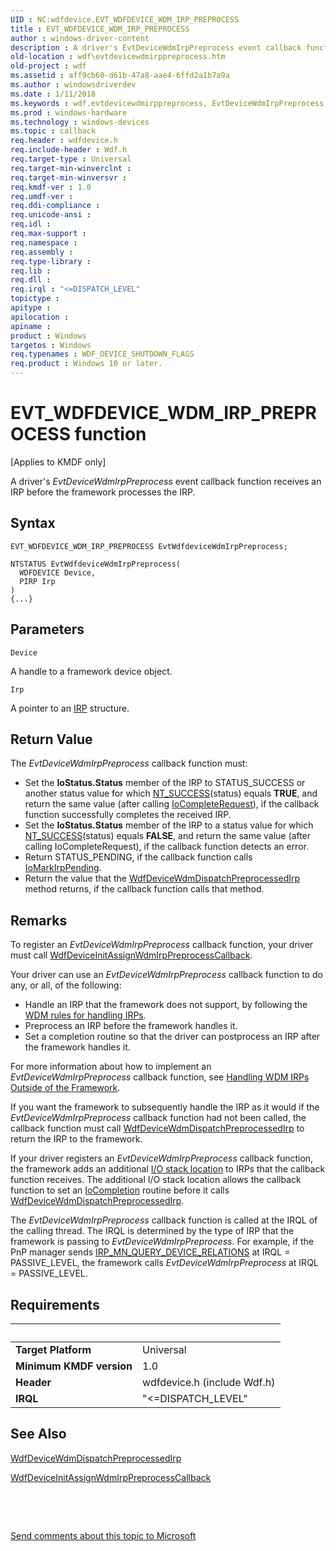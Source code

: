 ```yaml
---
UID : NC:wdfdevice.EVT_WDFDEVICE_WDM_IRP_PREPROCESS
title : EVT_WDFDEVICE_WDM_IRP_PREPROCESS
author : windows-driver-content
description : A driver's EvtDeviceWdmIrpPreprocess event callback function receives an IRP before the framework processes the IRP.
old-location : wdf\evtdevicewdmirppreprocess.htm
old-project : wdf
ms.assetid : aff9cb60-d61b-47a8-aae4-6ffd2a1b7a9a
ms.author : windowsdriverdev
ms.date : 1/11/2018
ms.keywords : wdf.evtdevicewdmirppreprocess, EvtDeviceWdmIrpPreprocess callback function, EvtDeviceWdmIrpPreprocess, EVT_WDFDEVICE_WDM_IRP_PREPROCESS, EVT_WDFDEVICE_WDM_IRP_PREPROCESS, wdfdevice/EvtDeviceWdmIrpPreprocess, DFDeviceObjectGeneralRef_7329adf6-5814-40cb-ac9b-a7fb67b5f05c.xml, kmdf.evtdevicewdmirppreprocess
ms.prod : windows-hardware
ms.technology : windows-devices
ms.topic : callback
req.header : wdfdevice.h
req.include-header : Wdf.h
req.target-type : Universal
req.target-min-winverclnt : 
req.target-min-winversvr : 
req.kmdf-ver : 1.0
req.umdf-ver : 
req.ddi-compliance : 
req.unicode-ansi : 
req.idl : 
req.max-support : 
req.namespace : 
req.assembly : 
req.type-library : 
req.lib : 
req.dll : 
req.irql : "<=DISPATCH_LEVEL"
topictype : 
apitype : 
apilocation : 
apiname : 
product : Windows
targetos : Windows
req.typenames : WDF_DEVICE_SHUTDOWN_FLAGS
req.product : Windows 10 or later.
---
```



# EVT_WDFDEVICE_WDM_IRP_PREPROCESS function
<p class="CCE_Message">[Applies to KMDF only]

A driver's <i>EvtDeviceWdmIrpPreprocess</i> event callback function receives an IRP before the framework processes the IRP.

## Syntax

```
EVT_WDFDEVICE_WDM_IRP_PREPROCESS EvtWdfdeviceWdmIrpPreprocess;

NTSTATUS EvtWdfdeviceWdmIrpPreprocess(
  WDFDEVICE Device,
  PIRP Irp
)
{...}
```

## Parameters

`Device`

A handle to a framework device object.

`Irp`

A pointer to an <a href="..\wdm\ns-wdm-_irp.md">IRP</a> structure.


## Return Value

The <i>EvtDeviceWdmIrpPreprocess</i> callback function must:


<ul>
<li>Set the <b>IoStatus.Status</b> member of the IRP to STATUS_SUCCESS or another status value for which <a href="https://msdn.microsoft.com/fe823930-e3ff-4c95-a640-bb6470c95d1d">NT_SUCCESS</a>(status) equals <b>TRUE</b>, and return the same value (after calling <a href="..\wdm\nf-wdm-iocompleterequest.md">IoCompleteRequest</a>), if the callback function successfully completes the received IRP.</li>
<li>Set the <b>IoStatus.Status</b> member of the IRP to a status value for which <a href="https://msdn.microsoft.com/fe823930-e3ff-4c95-a640-bb6470c95d1d">NT_SUCCESS</a>(status) equals <b>FALSE</b>, and return the same value (after calling IoCompleteRequest), if the callback function detects an error. </li>
<li>Return STATUS_PENDING, if the callback function calls <a href="..\wdm\nf-wdm-iomarkirppending.md">IoMarkIrpPending</a>. 
</li>
<li>Return the value that the <a href="..\wdfdevice\nf-wdfdevice-wdfdevicewdmdispatchpreprocessedirp.md">WdfDeviceWdmDispatchPreprocessedIrp</a> method returns, if the callback function calls that method. 
</li>
</ul>

## Remarks

To register an <i>EvtDeviceWdmIrpPreprocess</i> callback function, your driver must call <a href="..\wdfdevice\nf-wdfdevice-wdfdeviceinitassignwdmirppreprocesscallback.md">WdfDeviceInitAssignWdmIrpPreprocessCallback</a>. 

Your driver can use an <i>EvtDeviceWdmIrpPreprocess</i> callback function to do any, or all, of the following:
<ul>
<li>
 Handle an IRP that the framework does not support, by following the <a href="https://msdn.microsoft.com/5fb6d2b9-17ee-4e76-95e9-dd5a7d1e79de">WDM rules for handling IRPs</a>. 

</li>
<li>
 Preprocess an IRP before the framework handles it. 

</li>
<li>
 Set a completion routine so that the driver can postprocess an IRP after the framework handles it. 

</li>
</ul>For more information about how to implement an <i>EvtDeviceWdmIrpPreprocess</i> callback function, see <a href="https://msdn.microsoft.com/43e1df0c-c0d1-4d41-87de-9f8f5831fb19">Handling WDM IRPs Outside of the Framework</a>.

If you want the framework to subsequently handle the IRP as it would if the <i>EvtDeviceWdmIrpPreprocess</i> callback function had not been called, the callback function must call <a href="..\wdfdevice\nf-wdfdevice-wdfdevicewdmdispatchpreprocessedirp.md">WdfDeviceWdmDispatchPreprocessedIrp</a> to return the IRP to the framework.

If your driver registers an <i>EvtDeviceWdmIrpPreprocess</i> callback function, the framework adds an additional <a href="https://msdn.microsoft.com/62c8ee00-c7cb-4aa1-90ab-b8bedbd818ee">I/O stack location</a> to IRPs that the callback function receives. The additional I/O stack location allows the callback function to set an <a href="..\wdm\nc-wdm-io_completion_routine.md">IoCompletion</a> routine before it calls <a href="..\wdfdevice\nf-wdfdevice-wdfdevicewdmdispatchpreprocessedirp.md">WdfDeviceWdmDispatchPreprocessedIrp</a>.

The <i>EvtDeviceWdmIrpPreprocess</i> callback function is called at the IRQL of the calling thread. The IRQL is determined by the type of IRP that the framework is passing to <i>EvtDeviceWdmIrpPreprocess</i>. For example, if the PnP manager sends <a href="https://msdn.microsoft.com/library/windows/hardware/ff551670">IRP_MN_QUERY_DEVICE_RELATIONS</a> at IRQL = PASSIVE_LEVEL, the framework calls <i>EvtDeviceWdmIrpPreprocess</i> at IRQL = PASSIVE_LEVEL.

## Requirements
| &nbsp; | &nbsp; |
| ---- |:---- |
| **Target Platform** | Universal |
| **Minimum KMDF version** | 1.0 |
| **Header** | wdfdevice.h (include Wdf.h) |
| **IRQL** | "<=DISPATCH_LEVEL" |

## See Also

<a href="..\wdfdevice\nf-wdfdevice-wdfdevicewdmdispatchpreprocessedirp.md">WdfDeviceWdmDispatchPreprocessedIrp</a>

<a href="..\wdfdevice\nf-wdfdevice-wdfdeviceinitassignwdmirppreprocesscallback.md">WdfDeviceInitAssignWdmIrpPreprocessCallback</a>

 

 

<a href="mailto:wsddocfb@microsoft.com?subject=Documentation%20feedback [wdf\wdf]:%20EVT_WDFDEVICE_WDM_IRP_PREPROCESS callback function%20 RELEASE:%20(1/11/2018)&amp;body=%0A%0APRIVACY STATEMENT%0A%0AWe use your feedback to improve the documentation. We don't use your email address for any other purpose, and we'll remove your email address from our system after the issue that you're reporting is fixed. While we're working to fix this issue, we might send you an email message to ask for more info. Later, we might also send you an email message to let you know that we've addressed your feedback.%0A%0AFor more info about Microsoft's privacy policy, see http://privacy.microsoft.com/en-us/default.aspx." title="Send comments about this topic to Microsoft">Send comments about this topic to Microsoft</a>